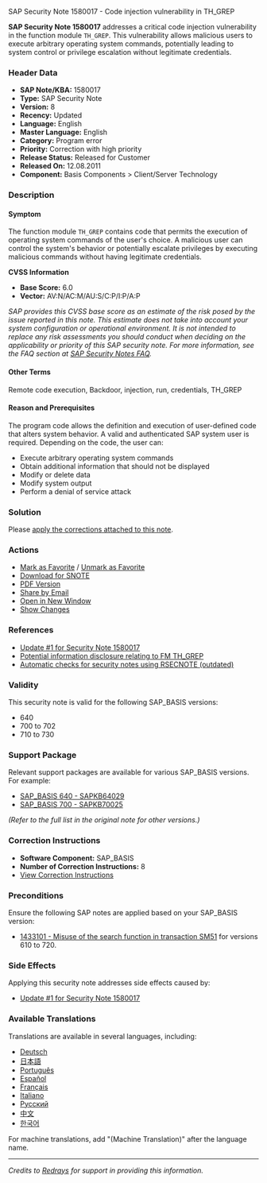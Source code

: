 SAP Security Note 1580017 - Code injection vulnerability in TH_GREP

**SAP Security Note 1580017** addresses a critical code injection vulnerability in the function module `TH_GREP`. This vulnerability allows malicious users to execute arbitrary operating system commands, potentially leading to system control or privilege escalation without legitimate credentials.

### Header Data
- **SAP Note/KBA:** 1580017
- **Type:** SAP Security Note
- **Version:** 8
- **Recency:** Updated
- **Language:** English
- **Master Language:** English
- **Category:** Program error
- **Priority:** Correction with high priority
- **Release Status:** Released for Customer
- **Released On:** 12.08.2011
- **Component:** Basis Components > Client/Server Technology

### Description

#### Symptom
The function module `TH_GREP` contains code that permits the execution of operating system commands of the user's choice. A malicious user can control the system's behavior or potentially escalate privileges by executing malicious commands without having legitimate credentials.

**CVSS Information**
- **Base Score:** 6.0
- **Vector:** AV:N/AC:M/AU:S/C:P/I:P/A:P

*SAP provides this CVSS base score as an estimate of the risk posed by the issue reported in this note. This estimate does not take into account your system configuration or operational environment. It is not intended to replace any risk assessments you should conduct when deciding on the applicability or priority of this SAP security note. For more information, see the FAQ section at [SAP Security Notes FAQ](https://service.sap.com/securitynotes/).*

#### Other Terms
Remote code execution, Backdoor, injection, run, credentials, TH_GREP

#### Reason and Prerequisites
The program code allows the definition and execution of user-defined code that alters system behavior. A valid and authenticated SAP system user is required. Depending on the code, the user can:
- Execute arbitrary operating system commands
- Obtain additional information that should not be displayed
- Modify or delete data
- Modify system output
- Perform a denial of service attack

### Solution
Please [apply the corrections attached to this note](https://me.sap.com/corrins/0001580017/41).

### Actions
- [Mark as Favorite](#) / [Unmark as Favorite](#)
- [Download for SNOTE](https://notesdownloads.sap.com/note/0040000009375492017)
- [PDF Version](https://userapps.support.sap.com/sap/support/sfm/notes/print/0001580017?language=en-US&token=374225F5B68B469089A6A86726B193FA)
- [Share by Email](#)
- [Open in New Window](#)
- [Show Changes](https://me.sap.com/notesLatestChanges/0001580017/E/diff)

### References
- [Update #1 for Security Note 1580017](https://me.sap.com/notes/1620632)
- [Potential information disclosure relating to FM TH_GREP](https://me.sap.com/notes/1563110)
- [Automatic checks for security notes using RSECNOTE (outdated)](https://me.sap.com/notes/888889)

### Validity
This security note is valid for the following SAP_BASIS versions:
- 640
- 700 to 702
- 710 to 730

### Support Package
Relevant support packages are available for various SAP_BASIS versions. For example:
- [SAP_BASIS 640 - SAPKB64029](https://me.sap.com/supportpackage/SAPKB64029)
- [SAP_BASIS 700 - SAPKB70025](https://me.sap.com/supportpackage/SAPKB70025)
  
*(Refer to the full list in the original note for other versions.)*

### Correction Instructions
- **Software Component:** SAP_BASIS
- **Number of Correction Instructions:** 8
- [View Correction Instructions](https://me.sap.com/corrins/0001580017/41)

### Preconditions
Ensure the following SAP notes are applied based on your SAP_BASIS version:
- [1433101 - Misuse of the search function in transaction SM51](https://me.sap.com/notes/1433101) for versions 610 to 720.

### Side Effects
Applying this security note addresses side effects caused by:
- [Update #1 for Security Note 1580017](https://me.sap.com/notes/1620632)

### Available Translations
Translations are available in several languages, including:
- [Deutsch](https://me.sap.com/notes/0001580017/D)
- [日本語](https://me.sap.com/notes/0001580017/J)
- [Português](https://me.sap.com/notes/0001580017/P)
- [Español](https://me.sap.com/notes/0001580017/S)
- [Français](https://me.sap.com/notes/0001580017/F)
- [Italiano](https://me.sap.com/notes/0001580017/I)
- [Русский](https://me.sap.com/notes/0001580017/R)
- [中文](https://me.sap.com/notes/0001580017/1)
- [한국어](https://me.sap.com/notes/0001580017/3)

For machine translations, add "(Machine Translation)" after the language name.

---

*Credits to [Redrays](https://redrays.io) for support in providing this information.*